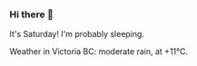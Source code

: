 ### Hi there :wave:

It's Saturday! I'm probably sleeping.

Weather in Victoria BC: moderate rain, at +11°C.
